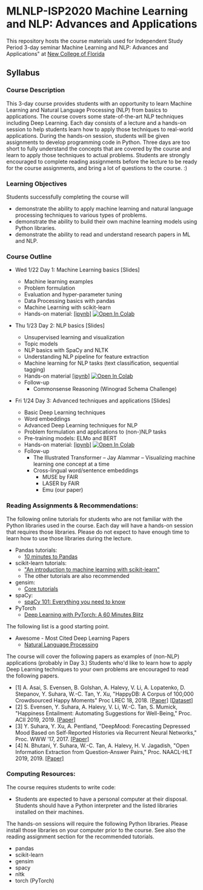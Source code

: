 # MLNLP-ISP2020 Machine Learning and NLP: Advances and Applications

This repository hosts the course materials used for Independent Study Period 3-day seminar Machine Learning and NLP: Advances and Applications" at [New College of Florida](https://www.ncf.edu/)


## Syllabus 

### Course Description

This 3-day course provides students with an opportunity to learn Machine Learning and Natural Language Processing (NLP) from basics to applications. The course covers some state-of-the-art NLP techniques including Deep Learning. Each day consists of a lecture and a hands-on session to help students learn how to apply those techniques to real-world applications. During the hands-on session, students will be given assignments to develop programming code in Python. Three days are too short to fully understand the concepts that are covered by the course and learn to apply those techniques to actual problems. Students are strongly encouraged to complete reading assignments before the lecture to be ready for the course assignments, and bring a lot of questions to the course. :)

### Learning Objectives
Students successfully completing the course will
- demonstrate the ability to apply machine learning and natural language processing techniques to various types of problems.
- demonstrate the ability to build their own machine learning models using Python libraries. 
- demonstrate the ability to read and understand research papers in ML and NLP.

### Course Outline

- Wed 1/22 Day 1: Machine Learning basics [Slides]
    - Machine learning examples
    - Problem formulation
    - Evaluation and hyper-parameter tuning
    - Data Processing basics with pandas
    - Machine Learning with scikit-learn
    - Hands-on material: [[ipynb]](notebooks/ncf_isp2020_mlnlp_day1_student.ipynb) [![Open In Colab](https://colab.research.google.com/assets/colab-badge.svg)](https://colab.research.google.com/suhara/mlnlp-isp2020/blob/main/notebooks/ncf_isp2020_mlnlp_day1_student.ipynb)

- Thu 1/23 Day 2: NLP basics [Slides]
    - Unsupervised learning and visualization
    - Topic models
    - NLP basics with SpaCy and NLTK
    - Understanding NLP pipeline for feature extraction
    - Machine learning for NLP tasks (text classification, sequential tagging)
    - Hands-on material [[ipynb]](notebooks/ncf_isp2020_mlnlp_day2_student.ipynb) [![Open In Colab](https://colab.research.google.com/assets/colab-badge.svg)](https://colab.research.google.com/suhara/mlnlp-isp2020/blob/main/notebooks/ncf_isp2020_mlnlp_day2_student.ipynb)
    - Follow-up
        - Commonsense Reasoning (Winograd Schema Challenge)

- Fri 1/24 Day 3: Advanced techniques and applications [Slides]
    - Basic Deep Learning techniques
    - Word embeddings
    - Advanced Deep Learning techniques for NLP
    - Problem formulation and applications to (non-)NLP tasks
    - Pre-training models: ELMo and BERT
    - Hands-on material: [[ipynb]](notebooks/ncf_isp2020_mlnlp_day3_student.ipynb) [![Open In Colab](https://colab.research.google.com/assets/colab-badge.svg)](https://colab.research.google.com/suhara/mlnlp-isp2020/blob/main/notebooks/ncf_isp2020_mlnlp_day3_student.ipynb)
    - Follow-up
        - The Illustrated Transformer – Jay Alammar – Visualizing machine learning one concept at a time
        - Cross-lingual word/sentence embeddings
            - MUSE by FAIR
            - LASER by FAIR
            - Emu (our paper)

### Reading Assignments & Recommendations:

The following online tutorials for students who are not familiar with the Python libraries used in the course. Each day will have a hands-on session that requires those libraries. Please do not expect to have enough time to learn how to use those libraries during the lecture.

- Pandas tutorials:
    - [10 minutes to Pandas](https://pandas.pydata.org/pandas-docs/stable/getting_started/10min.html)
- scikit-learn tutorials:
    - ["An introduction to machine learning with scikit-learn"](https://scikit-learn.org/stable/tutorial/index.html)
    - The other tutorials are also recommended
- gensim:
    - [Core tutorials](https://radimrehurek.com/gensim/auto_examples/index.html)
- spaCy:
    - [spaCy 101: Everything you need to know](https://spacy.io/usage/spacy-101)
- PyTorch
    - [Deep Learning with PyTorch: A 60 Minutes Blitz](https://pytorch.org/tutorials/beginner/deep_learning_60min_blitz.html)

The following list is a good starting point. 

- Awesome - Most Cited Deep Learning Papers
    - [Natural Language Processing](https://github.com/terryum/awesome-deep-learning-papers#natural-language-processing--rnns)

The course will cover the following papers as examples of (non-NLP) applications (probably in Day 3.) Students who'd like to learn how to apply Deep Learning techniques to your own problems are encouraged to read the following papers.
- [1] A. Asai, S. Evensen, B. Golshan, A. Halevy, V. Li, A. Lopatenko, D. Stepanov, Y. Suhara, W.-C. Tan, Y. Xu, "HappyDB: A Corpus of 100,000 Crowdsourced Happy Moments" Proc LREC 18, 2018. [[Paper]](https://arxiv.org/abs/1801.07746) [[Dataset]](https://megagonlabs.github.io/HappyDB/)
- [2] S. Evensen, Y. Suhara, A. Halevy, V. Li, W.-C. Tan, S. Mumick, "Happiness Entailment: Automating Suggestions for Well-Being," Proc. ACII 2019, 2019. [[Paper]](https://arxiv.org/abs/1907.10036)
- [3] Y. Suhara, Y. Xu, A. Pentland, "DeepMood: Forecasting Depressed Mood Based on Self-Reported Histories via Recurrent Neural Networks," Proc. WWW '17, 2017.
[[Paper]](http://papers.www2017.com.au.s3-website-ap-southeast-2.amazonaws.com/proceedings/p715.pdf)
- [4] N. Bhutani, Y. Suhara, W.-C. Tan, A. Halevy, H. V. Jagadish, "Open Information Extraction from Question-Answer Pairs," Proc. NAACL-HLT 2019, 2019. [[Paper]](https://aclanthology.org/N19-1239/)


### Computing Resources:

The course requires students to write code:
- Students are expected to have a personal computer at their disposal. Students should have a Python interpreter and the listed libraries installed on their machines.

The hands-on sessions will require the following Python libraries. Please install those libraries on your computer prior to the course. See also the reading assignment section for the recommended tutorials.
- pandas
- scikit-learn
- gensim
- spacy
- nltk
- torch (PyTorch)




